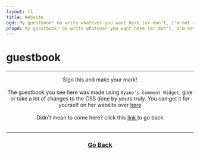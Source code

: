 ```yaml
---
layout: t1
title: Website
ogd: My guestbook! Go write whatever you want here (or don't, I'm not the boss of you)
propd: My guestbook! Go write whatever you want here (or don't, I'm not the boss of you)
---
```

# guestbook
---
<link rel="stylesheet" href="/_assets/comment-widget-dark.css">  

<center>Sign this and make your mark!</center>
<br>
<center>The guestbook you see here was made using <code>Ayano's Comment Widget</code>, give or take a lot of changes to the CSS done by yours truly. You can get it for yourself on her website over <a href="https://virtualobserver.moe/ayano/comment-widget">here<i class="ph ph-link"></i></a></center>
<br>
<center>Didn't mean to come here? click this <a href="javascript:window.history.back()">link <i class="ph ph-link"></i></a> to go back</center>
<br>

<div id="c_widget"></div>
<script src="/_assets/comment-widget.js"></script> 

---

### <center><a href="javascript:window.history.back()">Go Back</a></center>